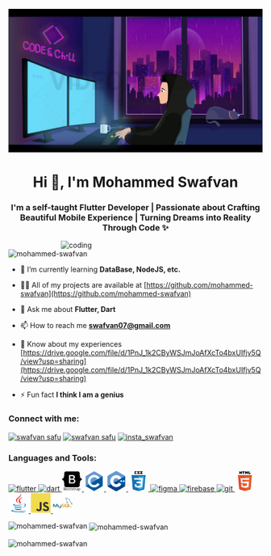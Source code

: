 ![logo](https://github.com/mohammed-swafvan/mohammed-swafvan/blob/main/git.png)
<h1 align="center">Hi 👋, I'm Mohammed Swafvan</h1>
<h3 align="center">I'm a self-taught Flutter Developer | Passionate about Crafting Beautiful Mobile
Experience | Turning Dreams into Reality Through Code ✨</h3>

<img align="right" alt="coding" width="400" src="https://media.tenor.com/YZPnGuPeZv8AAAAd/coding.gif">

<p align="left"> <img src="https://komarev.com/ghpvc/?username=mohammed-swafvan&label=Profile%20views&color=0e75b6&style=flat" alt="mohammed-swafvan" /> </p>


- 🌱 I’m currently learning **DataBase, NodeJS, etc.**

- 👨‍💻 All of my projects are available at [https://github.com/mohammed-swafvan](https://github.com/mohammed-swafvan)

- 💬 Ask me about **Flutter, Dart**

- 📫 How to reach me **swafvan07@gmail.com**

- 📄 Know about my experiences [https://drive.google.com/file/d/1PnJ_1k2CByWSJmJoAfXcTo4bxUIfjv5Q/view?usp=sharing](https://drive.google.com/file/d/1PnJ_1k2CByWSJmJoAfXcTo4bxUIfjv5Q/view?usp=sharing)

- ⚡ Fun fact **I think I am a genius**

<h3 align="left">Connect with me:</h3>
<p align="left">
<a href="https://www.linkedin.com/in/swafvan/" target="blank"><img align="center" src="https://raw.githubusercontent.com/rahuldkjain/github-profile-readme-generator/master/src/images/icons/Social/linked-in-alt.svg" alt="swafvan safu" height="30" width="40" /></a>
<a href="https://fb.com/swafvan safu" target="blank"><img align="center" src="https://raw.githubusercontent.com/rahuldkjain/github-profile-readme-generator/master/src/images/icons/Social/facebook.svg" alt="swafvan safu" height="30" width="40" /></a>
<a href="https://instagram.com/insta_swafvan" target="blank"><img align="center" src="https://raw.githubusercontent.com/rahuldkjain/github-profile-readme-generator/master/src/images/icons/Social/instagram.svg" alt="insta_swafvan" height="30" width="40" /></a>
</p>

<h3 align="left">Languages and Tools:</h3>
<p align="left"> <a href="https://flutter.dev" target="_blank" rel="noreferrer"> <img src="https://www.vectorlogo.zone/logos/flutterio/flutterio-icon.svg" alt="flutter" width="40" height="40"/> </a> <a href="https://dart.dev" target="_blank" rel="noreferrer"> <img src="https://www.vectorlogo.zone/logos/dartlang/dartlang-icon.svg" alt="dart" width="40" height="40"/> </a>  <a href="https://getbootstrap.com" target="_blank" rel="noreferrer"> <img src="https://raw.githubusercontent.com/devicons/devicon/master/icons/bootstrap/bootstrap-plain-wordmark.svg" alt="bootstrap" width="40" height="40"/> </a> <a href="https://www.cprogramming.com/" target="_blank" rel="noreferrer"> <img src="https://raw.githubusercontent.com/devicons/devicon/master/icons/c/c-original.svg" alt="c" width="40" height="40"/> </a> <a href="https://www.w3schools.com/cpp/" target="_blank" rel="noreferrer"> <img src="https://raw.githubusercontent.com/devicons/devicon/master/icons/cplusplus/cplusplus-original.svg" alt="cplusplus" width="40" height="40"/> </a> <a href="https://www.w3schools.com/css/" target="_blank" rel="noreferrer"> <img src="https://raw.githubusercontent.com/devicons/devicon/master/icons/css3/css3-original-wordmark.svg" alt="css3" width="40" height="40"/> </a>  <a href="https://www.figma.com/" target="_blank" rel="noreferrer"> <img src="https://www.vectorlogo.zone/logos/figma/figma-icon.svg" alt="figma" width="40" height="40"/> </a> <a href="https://firebase.google.com/" target="_blank" rel="noreferrer"> <img src="https://www.vectorlogo.zone/logos/firebase/firebase-icon.svg" alt="firebase" width="40" height="40"/> </a> <a href="https://git-scm.com/" target="_blank" rel="noreferrer"> <img src="https://www.vectorlogo.zone/logos/git-scm/git-scm-icon.svg" alt="git" width="40" height="40"/> </a> <a href="https://www.w3.org/html/" target="_blank" rel="noreferrer"> <img src="https://raw.githubusercontent.com/devicons/devicon/master/icons/html5/html5-original-wordmark.svg" alt="html5" width="40" height="40"/> </a> <a href="https://www.java.com" target="_blank" rel="noreferrer"> <img src="https://raw.githubusercontent.com/devicons/devicon/master/icons/java/java-original.svg" alt="java" width="40" height="40"/> </a> <a href="https://developer.mozilla.org/en-US/docs/Web/JavaScript" target="_blank" rel="noreferrer"> <img src="https://raw.githubusercontent.com/devicons/devicon/master/icons/javascript/javascript-original.svg" alt="javascript" width="40" height="40"/> </a> <a href="https://www.mysql.com/" target="_blank" rel="noreferrer"> <img src="https://raw.githubusercontent.com/devicons/devicon/master/icons/mysql/mysql-original-wordmark.svg" alt="mysql" width="40" height="40"/> </a> </p>

<p><img align="left" src="https://github-readme-stats.vercel.app/api/top-langs?username=mohammed-swafvan&show_icons=true&locale=en&layout=compact" alt="mohammed-swafvan" /></p>

<p>&nbsp;<img align="center" src="https://github-readme-stats.vercel.app/api?username=mohammed-swafvan&show_icons=true&locale=en" alt="mohammed-swafvan" /></p>

<p><img align="center" src="https://github-readme-streak-stats.herokuapp.com/?user=mohammed-swafvan&" alt="mohammed-swafvan" /></p>

